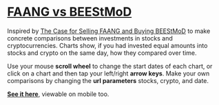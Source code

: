 [FAANG vs BEEStMoD](https://beestmod.herokuapp.com/?stocks=FB,AAPL,AMZN,NFLX,GOOG&crypto=BTC,BCH,ETH,EOS,XLM,XMR,DASH&date=2018-08-13)
===
Inspired by [The Case for Selling FAANG and Buying BEEStMoD](https://medium.com/@omid.malekan/its-time-to-start-selling-your-faang-stocks-and-investing-in-beestmod-9cc0eb8a48ef "Omid Malekan") to make concrete comparisons between investments in stocks and cryptocurrencies. Charts show, if you had invested equal amounts into stocks and crypto on the same day, how they compared over time.

Use your mouse **scroll wheel** to change the start dates of each chart, or click on a chart and then tap your left/right **arrow keys**. Make your own comparisons by changing the **url parameters** stocks, crypto, and date.

**[See it here](https://beestmod.herokuapp.com/?stocks=FB,AAPL,AMZN,NFLX,GOOG&crypto=BTC,BCH,ETH,EOS,XLM,XMR,DASH&date=2018-08-13)**, viewable on mobile too.